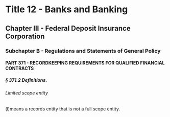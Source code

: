 
# Title 12 - Banks and Banking
## Chapter III - Federal Deposit Insurance Corporation
### Subchapter B - Regulations and Statements of General Policy
#### PART 371 - RECORDKEEPING REQUIREMENTS FOR QUALIFIED FINANCIAL CONTRACTS
##### § 371.2 Definitions.
###### Limited scope entity

(l)means a records entity that is not a full scope entity.
